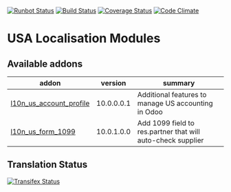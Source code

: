 [![Runbot Status](https://runbot.odoo-community.org/runbot/badge/flat/203/10.0.svg)](https://runbot.odoo-community.org/runbot/repo/github-com-oca-l10n-usa-203)
[![Build Status](https://travis-ci.org/OCA/l10n-usa.svg?branch=10.0)](https://travis-ci.org/OCA/l10n-usa)
[![Coverage Status](https://coveralls.io/repos/OCA/l10n-usa/badge.svg?branch=10.0)](https://coveralls.io/r/OCA/l10n-usa?branch=10.0)
[![Code Climate](https://codeclimate.com/github/OCA/l10n-usa/badges/gpa.svg)](https://codeclimate.com/github/OCA/l10n-usa)

# USA Localisation Modules

[//]: # (addons)

Available addons
----------------
addon | version | summary
--- | --- | ---
[l10n_us_account_profile](l10n_us_account_profile/) | 10.0.0.0.1 | Additional features to manage US accounting in Odoo
[l10n_us_form_1099](l10n_us_form_1099/) | 10.0.1.0.0 | Add 1099 field to res.partner that will auto-check supplier

[//]: # (end addons)

Translation Status
------------------
[![Transifex Status](https://www.transifex.com/projects/p/OCA-l10n-usa-10-0/chart/image_png)](https://www.transifex.com/projects/p/OCA-l10n-usa-10-0)
